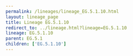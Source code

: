 ```yaml
---
permalink: /lineages/lineage_EG.5.1.10.html
layout: lineage_page
title: Lineage EG.5.1.10
redirect_to: ../lineage.html?lineage=EG.5.1.10
lineage: EG.5.1.10
parent: EG.5.1
children: ['EG.5.1.10']
---
```

